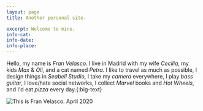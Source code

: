 ```yaml
---
layout: page
title: Another personal site.

excerpt: Welcome to mine.
info-cat:
info-date: 
info-place: 
---
```


Hello, my name is *Fran Velasco*. I live in Madrid with my wife *Cecilia*, my kids *Max* & *Oli*, and a cat named *Petra*. I like to travel as much as possible, I design things in *Seabell Studio*, I take my *camera* everywhere, I play *bass guitar*, I love/hate social networks, I collect *Marvel* books and *Hot Wheels*, and I'd eat *pizza* every day.{:big-text}


![This is Fran Velasco. April 2020](../assets/imgs/fran-profile.jpg)
